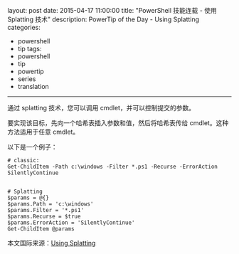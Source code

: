 layout: post
date: 2015-04-17 11:00:00
title: "PowerShell 技能连载 - 使用 Splatting 技术"
description: PowerTip of the Day - Using Splatting
categories:
- powershell
- tip
tags:
- powershell
- tip
- powertip
- series
- translation
---
通过 splatting 技术，您可以调用 cmdlet，并可以控制提交的参数。

要实现该目标，先向一个哈希表插入参数和值，然后将哈希表传给 cmdlet。这种方法适用于任意 cmdlet。

以下是一个例子：

    # classic:
    Get-ChildItem -Path c:\windows -Filter *.ps1 -Recurse -ErrorAction SilentlyContinue
    
    
    # Splatting
    $params = @{}
    $params.Path = 'c:\windows'
    $params.Filter = '*.ps1'
    $params.Recurse = $true
    $params.ErrorAction = 'SilentlyContinue'
    Get-ChildItem @params

<!--more-->
本文国际来源：[Using Splatting](http://community.idera.com/powershell/powertips/b/tips/posts/using-splatting)
